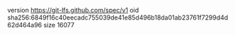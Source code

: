 version https://git-lfs.github.com/spec/v1
oid sha256:6849f16c40eecadc755039de41e85d496b18da01ab23761f7299d4d62d464a96
size 16077
